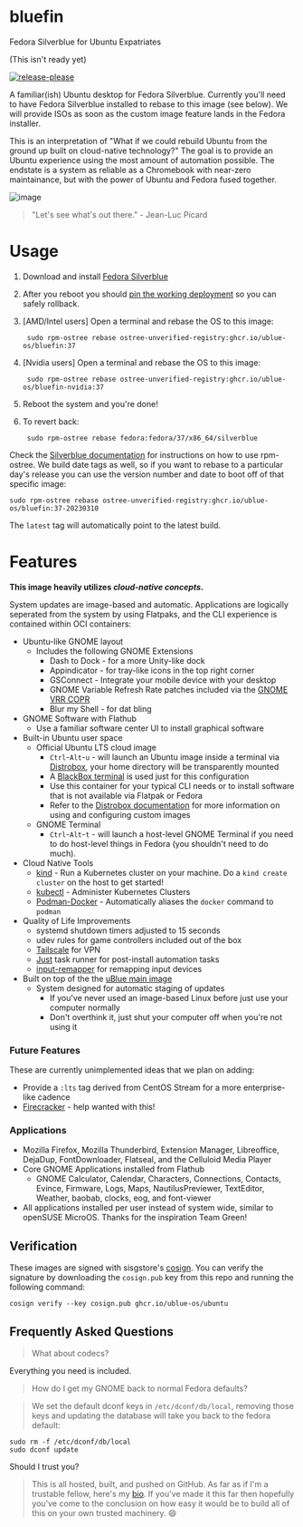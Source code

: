 # bluefin
Fedora Silverblue for Ubuntu Expatriates

(This isn't ready yet)

[![release-please](https://github.com/ublue-os/bluefin/actions/workflows/release-please.yml/badge.svg)](https://github.com/ublue-os/bluefin/actions/workflows/release-please.yml)

A familiar(ish) Ubuntu desktop for Fedora Silverblue.
Currently you'll need to have Fedora Silverblue installed to rebase to this image (see below). We will provide ISOs as soon as the custom image feature lands in the Fedora installer.

This is an interpretation of "What if we could rebuild Ubuntu from the ground up built on cloud-native technology?"
The goal is to provide an Ubuntu experience using the most amount of automation possible.
The endstate is a system as reliable as a Chromebook with near-zero maintainance, but with the power of Ubuntu and Fedora fused together. 

![image](https://user-images.githubusercontent.com/1264109/224488462-ac4ed2ad-402d-4116-bd08-15f61acce5cf.png)

> "Let's see what's out there." - Jean-Luc Picard

# Usage

1. Download and install [Fedora Silverblue](https://silverblue.fedoraproject.org/download)
1. After you reboot you should [pin the working deployment](https://docs.fedoraproject.org/en-US/fedora-silverblue/faq/#_about_using_silverblue) so you can safely rollback. 
1. [AMD/Intel users] Open a terminal and rebase the OS to this image:

        sudo rpm-ostree rebase ostree-unverified-registry:ghcr.io/ublue-os/bluefin:37

1. [Nvidia users] Open a terminal and rebase the OS to this image:

        sudo rpm-ostree rebase ostree-unverified-registry:ghcr.io/ublue-os/bluefin-nvidia:37
        
1. Reboot the system and you're done!

1. To revert back:

        sudo rpm-ostree rebase fedora:fedora/37/x86_64/silverblue

Check the [Silverblue documentation](https://docs.fedoraproject.org/en-US/fedora-silverblue/) for instructions on how to use rpm-ostree. 
We build date tags as well, so if you want to rebase to a particular day's release you can use the version number and date to boot off of that specific image:
  
    sudo rpm-ostree rebase ostree-unverified-registry:ghcr.io/ublue-os/bluefin:37-20230310 

The `latest` tag will automatically point to the latest build. 

# Features

**This image heavily utilizes _cloud-native concepts_.** 

System updates are image-based and automatic. Applications are logically seperated from the system by using Flatpaks, and the CLI experience is contained within OCI containers: 

- Ubuntu-like GNOME layout
  - Includes the following GNOME Extensions
    - Dash to Dock - for a more Unity-like dock
    - Appindicator - for tray-like icons in the top right corner
    - GSConnect - Integrate your mobile device with your desktop
    - GNOME Variable Refresh Rate patches included via the [GNOME VRR COPR](https://copr.fedorainfracloud.org/coprs/kylegospo/gnome-vrr/)
    - Blur my Shell - for dat bling
- GNOME Software with Flathub
    - Use a familiar software center UI to install graphical software
- Built-in Ubuntu user space 
    - Official Ubuntu LTS cloud image 
      - `Ctrl`-`Alt`-`u` - will launch an Ubuntu image inside a terminal via [Distrobox](https://github.com/89luca89/distrobox), your home directory will be transparently mounted
      - A [BlackBox terminal](https://www.omgubuntu.co.uk/2022/07/blackbox-gtk4-terminal-emulator-for-gnome) is used just for this configuration
      - Use this container for your typical CLI needs or to install software that is not available via Flatpak or Fedora 
      - Refer to the [Distrobox documentation](https://distrobox.privatedns.org/#distrobox) for more information on using and configuring custom images
    - GNOME Terminal
      - `Ctrl`-`Alt`-`t` - will launch a host-level GNOME Terminal if you need to do host-level things in Fedora (you shouldn't need to do much).   
- Cloud Native Tools
    - [kind](https://kind.sigs.k8s.io/) - Run a Kubernetes cluster on your machine. Do a `kind create cluster` on the host to get started!
    - [kubectl](https://kubernetes.io/docs/reference/kubectl/) - Administer Kubernetes Clusters
    - [Podman-Docker](https://github.com/containers/podman) - Automatically aliases the `docker` command to `podman`
- Quality of Life Improvements
    - systemd shutdown timers adjusted to 15 seconds
    - udev rules for game controllers included out of the box
    - [Tailscale](https://tailscale.com/) for VPN
    - [Just](https://github.com/casey/just) task runner for post-install automation tasks
    - [input-remapper](https://github.com/sezanzeb/input-remapper) for remapping input devices
- Built on top of the the [uBlue main image](https://github.com/ublue-os/main) 
  - System designed for automatic staging of updates
    - If you've never used an image-based Linux before just use your computer normally
    - Don't overthink it, just shut your computer off when you're not using it

### Future Features

These are currently unimplemented ideas that we plan on adding:

- Provide a `:lts` tag derived from CentOS Stream for a more enterprise-like cadence
- [Firecracker](https://github.com/firecracker-microvm/firecracker) - help wanted with this!

### Applications

- Mozilla Firefox, Mozilla Thunderbird, Extension Manager, Libreoffice, DejaDup, FontDownloader, Flatseal, and the Celluloid Media Player
- Core GNOME Applications installed from Flathub
  - GNOME Calculator, Calendar, Characters, Connections, Contacts, Evince, Firmware, Logs, Maps, NautilusPreviewer, TextEditor, Weather, baobab, clocks, eog, and font-viewer
- All applications installed per user instead of system wide, similar to openSUSE MicroOS. Thanks for the inspiration Team Green!

## Verification

These images are signed with sisgstore's [cosign](https://docs.sigstore.dev/cosign/overview/). You can verify the signature by downloading the `cosign.pub` key from this repo and running the following command:

    cosign verify --key cosign.pub ghcr.io/ublue-os/ubuntu

## Frequently Asked Questions

> What about codecs?

Everything you need is included.

> How do I get my GNOME back to normal Fedora defaults?

> We set the default dconf keys in `/etc/dconf/db/local`, removing those keys and updating the database will take you back to the fedora default: 

    sudo rm -f /etc/dconf/db/local
    sudo dconf update

Should I trust you?

> This is all hosted, built, and pushed on GitHub. As far as if I'm a trustable fellow, here's my [bio](https://www.ypsidanger.com/about/). If you've made it this far then hopefully you've come to the conclusion on how easy it would be to build all of this on your own trusted machinery. :smile:
